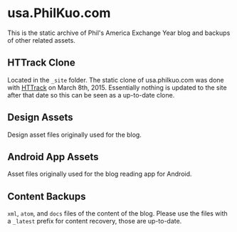 # usa.PhilKuo.com

This is the static archive of Phil's America Exchange Year blog and backups of other related assets.

## HTTrack Clone

Located in the `_site` folder. The static clone of usa.philkuo.com was done with [HTTrack](https://github.com/xroche/httrack) on March 8th, 2015. Essentially nothing is updated to the site after that date so this can be seen as a up-to-date clone.

## Design Assets

Design asset files originally used for the blog.

## Android App Assets

Asset files originally used for the blog reading app for Android.

## Content Backups

`xml`, `atom`, and `docs` files of the content of the blog. Please use the files with a `_latest` prefix for content recovery, those are up-to-date.
